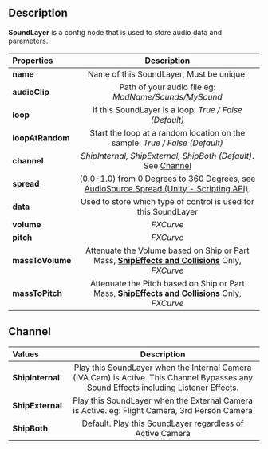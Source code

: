 ## Description
**SoundLayer** is a config node that is used to store audio data and parameters.


| Properties | Description | 
| :------------- | :----------: |
| **name** | Name of this SoundLayer, Must be unique. |
| **audioClip** | Path of your audio file eg: *ModName/Sounds/MySound* |
| **loop** | If this SoundLayer is a loop: *True / False (Default)* |
| **loopAtRandom** | Start the loop at a random location on the sample: *True / False (Default)* |
| **channel** | *ShipInternal, ShipExternal, ShipBoth (Default)*. See [Channel](#channel) |
| **spread** | (0.0-1.0) from 0 Degrees to 360 Degrees, see [AudioSource.Spread (Unity - Scripting API)](https://docs.unity3d.com/ScriptReference/AudioSource-spread.html). |
| **data** | Used to store which type of control is used for this SoundLayer |
| **volume** | *FXCurve* |
| **pitch** | *FXCurve* |
| **massToVolume** | Attenuate the Volume based on Ship or Part Mass, [**ShipEffects and Collisions**](https://github.com/ensou04/RocketSoundEnhancement/wiki/ShipEffects-and-Collisions) Only, *FXCurve* |
| **massToPitch** | Attenuate the Pitch based on Ship or Part Mass, [**ShipEffects and Collisions**](https://github.com/ensou04/RocketSoundEnhancement/wiki/ShipEffects-and-Collisions) Only, *FXCurve* |

## Channel
| Values | Description | 
| :------------- | :----------: |
| **ShipInternal** |  Play this SoundLayer when the Internal Camera (IVA Cam) is Active. This Channel Bypasses any Sound Effects including Listener Effects.
| **ShipExternal** |  Play this SoundLayer when the External Camera is Active. eg: Flight Camera, 3rd Person Camera |
| **ShipBoth** |  Default. Play this SoundLayer regardless of Active Camera |

